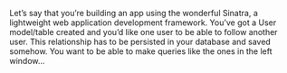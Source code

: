 Let’s say that you’re building an app using the wonderful Sinatra, a lightweight web application development framework. You’ve got a User model/table created and you’d like one user to be able to follow another user. This relationship has to be persisted in your database and saved somehow. You want to be able to make queries like the ones in the left window...
